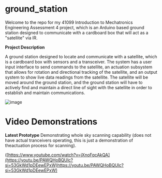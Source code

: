 # ground_station
Welcome to the repo for my 41099 Introduction to Mechatronics Engineering Assessment 4 project, 
which is an Arduino based ground station designed to communicate with a cardboard box that will 
act as a "satellite" via IR.

<b> Project Description </b>

A ground station designed to locate and communicate with a satellite, which is a cardboard box 
with sensors and a transceiver. The system has a user input interface to send commands to the 
satellite, an actuation subsystem that allows for rotation and directional tracking of the 
satellite, and an output system to show live data readings from the satellite. The satellite 
will be moved around the ground station, and the ground station will have to actively find and 
maintain a direct line of sight with the satellite in order to establish and maintain 
communications. 


![image](https://github.com/elenajusto/ground_station/assets/56148816/b062e169-30c0-40a3-ab6c-f01345478b4d)


# Video Demonstrations

<b>Latest Prototype</b>
Demonstrating whole sky scanning capability (does not have actual tranceivers operating, this is 
just a demonstration of theactuation process for scanning).

([https://www.youtube.com/watch?v=jXnoFqcAkQA](https://youtu.be/PAWQHoBQUlc?si=53GkWd1pDEewEPxW)https://youtu.be/PAWQHoBQUlc?si=53GkWd1pDEewEPxW)
